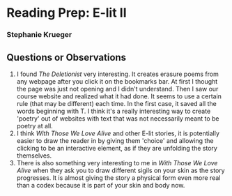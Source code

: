 # Reading Prep: E-lit II

### Stephanie Krueger

## Questions or Observations

1. I found _The Deletionist_ very interesting. It creates erasure poems from any webpage after you click it on the bookmarks bar. At first I thought the page was just not opening and I didn't understand. Then I saw our course website and realized what it had done. It seems to use a certain rule (that may be different) each time. In the first case, it saved all the words beginning with T. I think it's a really interesting way to create 'poetry' out of websites with text that was not necessarily meant to be poetry at all.
2. I think _With Those We Love Alive_ and other E-lit stories, it is potentially easier to draw the reader in by giving them 'choice' and allowing the clicking to be an interactive element, as if they are unfolding the story themselves.
3. There is also something very interesting to me in _With Those We Love Alive_ when they ask you to draw different sigils on your skin as the story progresses. It is almost giving the story a physical form even more real than a codex because it is part of your skin and body now.